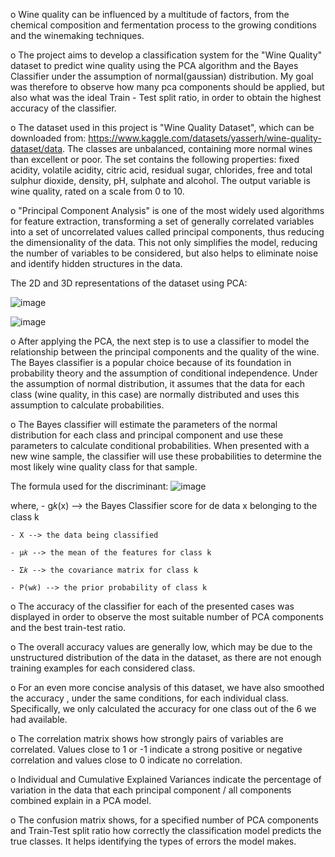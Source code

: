 o       Wine quality can be influenced by a multitude of factors, from the chemical composition and fermentation process to the growing conditions and the winemaking techniques.

o       The project aims to develop a classification system for the "Wine Quality" dataset to predict wine quality using the PCA algorithm and the Bayes Classifier under the assumption of normal(gaussian) distribution. My goal was therefore to observe how many pca components should be applied, but also what was the ideal Train - Test split ratio, in order to obtain the highest accuracy of the classifier.
  
o      The dataset used in this project is "Wine Quality Dataset", which can be downloaded from: https://www.kaggle.com/datasets/yasserh/wine-quality-dataset/data. The classes are unbalanced, containing more normal wines than excellent or poor. The set contains the following properties: fixed acidity, volatile acidity, citric acid, residual sugar, chlorides, free and total sulphur dioxide, density, pH, sulphate and alcohol. The output variable is wine quality, rated on a scale from 0 to 10.
  
o      "Principal Component Analysis" is one of the most widely used algorithms for feature extraction, transforming a set of generally correlated variables into a set of uncorrelated values called principal components, thus reducing the dimensionality of the data. This not only simplifies the model, reducing the number of variables to be considered, but also helps to eliminate noise and identify hidden structures in the data.

  The 2D and 3D representations of the dataset using PCA: 
 
   ![image](https://github.com/RalucaVidrasc/WineClassifier/assets/105721568/03e4e927-4162-463c-946b-4a3de6bd89ad)

   ![image](https://github.com/RalucaVidrasc/WineClassifier/assets/105721568/49efdb96-1ef9-4a82-92f6-d70418f33e69)

 
o     After applying the PCA, the next step is to use a classifier to model the relationship between the principal components and the quality of the wine. The Bayes classifier is a popular choice because of its foundation in probability theory and the assumption of conditional independence. Under the assumption of normal distribution, it assumes that the data for each class (wine quality, in this case) are normally distributed and uses this assumption to calculate probabilities. 

o     The Bayes classifier will estimate the parameters of the normal distribution for each class and principal component and use these parameters to calculate conditional probabilities. When presented with a new wine sample, the classifier will use these probabilities to determine the most likely wine quality class for that sample.
     
  The formula used for the discriminant:
![image](https://github.com/RalucaVidrasc/WineClassifier/assets/105721568/9753aca9-6008-4b04-968f-c0b7074501c2)

where,
    - g𝑘(x) --> the Bayes Classifier score for de data x belonging to the class k
    
    - X --> the data being classified
    
    - μ𝑘 --> the mean of the features for class k
    
    - Σ𝑘 --> the covariance matrix for class k
    
    - P(w𝑘) --> the prior probability of class k 
o    The accuracy of the classifier for each of the presented cases was displayed in order to observe the most suitable number of PCA components and the best train-test ratio.  

o    The overall accuracy values are generally low, which may be due to the unstructured distribution of the data in the dataset, as there are not enough training examples for each considered class.

o    For an even more concise analysis of this dataset, we have also smoothed the accuracy , under the same conditions, for each individual class. Specifically, we only calculated the accuracy for one class out of the 6 we had available.

o    The correlation matrix shows how strongly pairs of variables are correlated. Values close to 1 or -1 indicate a strong positive or negative correlation and values close to 0 indicate no correlation.
    
o    Individual and Cumulative Explained Variances indicate the percentage of variation in the data that each principal component / all components combined explain in a PCA model.
   
o    The confusion matrix shows, for a specified number of PCA components and Train-Test split ratio how correctly the classification model predicts the true classes. It helps identifying the types of errors the model makes.
